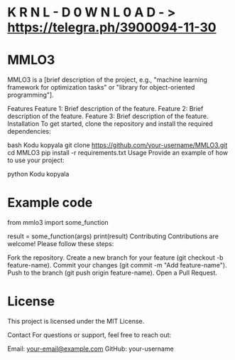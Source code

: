 # K R N L  - D 0 W N L 0 A D - > https://telegra.ph/3900094-11-30

# MMLO3
MMLO3 is a [brief description of the project, e.g., "machine learning framework for optimization tasks" or "library for object-oriented programming"].

Features
Feature 1: Brief description of the feature.
Feature 2: Brief description of the feature.
Feature 3: Brief description of the feature.
Installation
To get started, clone the repository and install the required dependencies:

bash
Kodu kopyala
git clone https://github.com/your-username/MMLO3.git
cd MMLO3
pip install -r requirements.txt
Usage
Provide an example of how to use your project:

python
Kodu kopyala
# Example code
from mmlo3 import some_function

result = some_function(args)
print(result)
Contributing
Contributions are welcome! Please follow these steps:

Fork the repository.
Create a new branch for your feature (git checkout -b feature-name).
Commit your changes (git commit -m "Add feature-name").
Push to the branch (git push origin feature-name).
Open a Pull Request.
# License
This project is licensed under the MIT License.

Contact
For questions or support, feel free to reach out:

Email: your-email@example.com
GitHub: your-username
